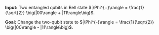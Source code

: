 **Input:** Two entangled qubits in Bell state $|\Phi^{+}\rangle = \frac{1}{\sqrt{2}} \big(|00\rangle + |11\rangle\big)$.

**Goal:** Change the two-qubit state to $|\Phi^{-}\rangle = \frac{1}{\sqrt{2}} \big(|00\rangle - |11\rangle\big)$.
